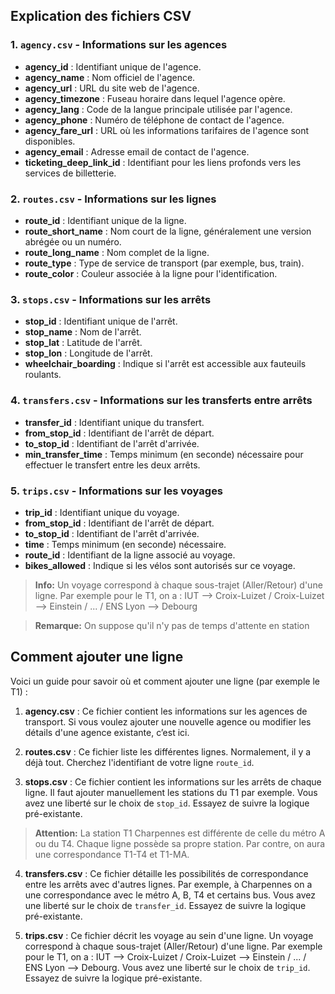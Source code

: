 ## Explication des fichiers CSV

### 1. `agency.csv` - Informations sur les agences

- **agency_id** : Identifiant unique de l'agence.
- **agency_name** : Nom officiel de l'agence.
- **agency_url** : URL du site web de l'agence.
- **agency_timezone** : Fuseau horaire dans lequel l'agence opère.
- **agency_lang** : Code de la langue principale utilisée par l'agence.
- **agency_phone** : Numéro de téléphone de contact de l'agence.
- **agency_fare_url** : URL où les informations tarifaires de l'agence sont disponibles.
- **agency_email** : Adresse email de contact de l'agence.
- **ticketing_deep_link_id** : Identifiant pour les liens profonds vers les services de billetterie.

### 2. `routes.csv` - Informations sur les lignes
- **route_id** : Identifiant unique de la ligne.
- **route_short_name** : Nom court de la ligne, généralement une version abrégée ou un numéro.
- **route_long_name** : Nom complet de la ligne.
- **route_type** : Type de service de transport (par exemple, bus, train).
- **route_color** : Couleur associée à la ligne pour l'identification.

### 3. `stops.csv` - Informations sur les arrêts
- **stop_id** : Identifiant unique de l'arrêt.
- **stop_name** : Nom de l'arrêt.
- **stop_lat** : Latitude de l'arrêt.
- **stop_lon** : Longitude de l'arrêt.
- **wheelchair_boarding** : Indique si l'arrêt est accessible aux fauteuils roulants.

### 4. `transfers.csv` - Informations sur les transferts entre arrêts
- **transfer_id** : Identifiant unique du transfert.
- **from_stop_id** : Identifiant de l'arrêt de départ.
- **to_stop_id** : Identifiant de l'arrêt d'arrivée.
- **min_transfer_time** : Temps minimum (en seconde) nécessaire pour effectuer le transfert entre les deux arrêts.

### 5. `trips.csv` - Informations sur les voyages

- **trip_id** : Identifiant unique du voyage.
- **from_stop_id** : Identifiant de l'arrêt de départ.
- **to_stop_id** : Identifiant de l'arrêt d'arrivée.
- **time** : Temps minimum (en seconde) nécessaire.
- **route_id** : Identifiant de la ligne associé au voyage.
- **bikes_allowed** : Indique si les vélos sont autorisés sur ce voyage.

> **Info:** Un voyage correspond à chaque sous-trajet (Aller/Retour) d'une ligne. Par exemple pour le T1, on a : IUT --> Croix-Luizet / Croix-Luizet --> Einstein / ... / ENS Lyon --> Debourg

> **Remarque:** On suppose qu'il n'y pas de temps d'attente en station

## Comment ajouter une ligne

Voici un guide pour savoir où et comment ajouter une ligne (par exemple le T1) :

1. **agency.csv** : Ce fichier contient les informations sur les agences de transport. Si vous voulez ajouter une nouvelle agence ou modifier les détails d'une agence existante, c’est ici.

2. **routes.csv** : Ce fichier liste les différentes lignes. Normalement, il y a déjà tout. Cherchez l'identifiant de votre ligne `route_id`.

3. **stops.csv** : Ce fichier contient les informations sur les arrêts de chaque ligne. Il faut ajouter manuellement les stations du T1 par exemple. Vous avez une liberté sur le choix de `stop_id`. Essayez de suivre la logique pré-existante.

> **Attention:** La station T1 Charpennes est différente de celle du métro A ou du T4. Chaque ligne possède sa propre station. Par contre, on aura une correspondance T1-T4 et T1-MA.

4. **transfers.csv** : Ce fichier détaille les possibilités de correspondance entre les arrêts avec d'autres lignes. Par exemple, à Charpennes on a une correspondance avec le métro A, B, T4 et certains bus. Vous avez une liberté sur le choix de `transfer_id`. Essayez de suivre la logique pré-existante.

5. **trips.csv** : Ce fichier décrit les voyage au sein d'une ligne. Un voyage correspond à chaque sous-trajet (Aller/Retour) d'une ligne. Par exemple pour le T1, on a : IUT --> Croix-Luizet / Croix-Luizet --> Einstein / ... / ENS Lyon --> Debourg. Vous avez une liberté sur le choix de `trip_id`. Essayez de suivre la logique pré-existante.